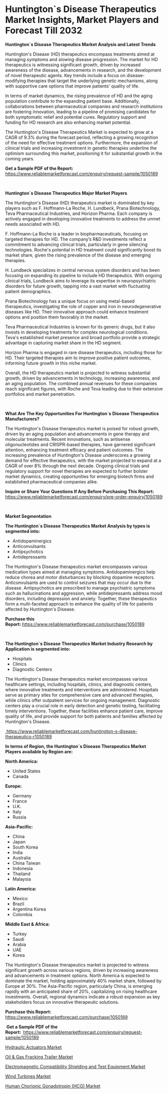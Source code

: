 <p><h1>Huntington`s Disease Therapeutics Market Insights, Market Players and Forecast Till 2032</h1></p><p><strong>Huntington`s Disease Therapeutics Market Analysis and Latest Trends</strong></p>
<p><p>Huntington's Disease (HD) therapeutics encompass treatments aimed at managing symptoms and slowing disease progression. The market for HD therapeutics is witnessing significant growth, driven by increased awareness of the disease, advancements in research, and the development of novel therapeutic agents. Key trends include a focus on disease-modifying therapies that target the underlying genetic mechanisms, along with supportive care options that improve patients' quality of life.</p><p>In terms of market dynamics, the rising prevalence of HD and the aging population contribute to the expanding patient base. Additionally, collaborations between pharmaceutical companies and research institutions are fostering innovation, leading to a pipeline of promising candidates for both symptomatic relief and potential cures. Regulatory support and funding for HD research are also enhancing market potential.</p><p>The Huntington's Disease Therapeutics Market is expected to grow at a CAGR of 9.3% during the forecast period, reflecting a growing recognition of the need for effective treatment options. Furthermore, the expansion of clinical trials and increasing investment in genetic therapies underline the optimism surrounding this market, positioning it for substantial growth in the coming years.</p></p>
<p><strong>Get a Sample PDF of the Report:&nbsp;</strong> <a href="https://www.reliablemarketforecast.com/enquiry/request-sample/1050189?utm_campaign=1840&utm_medium=2&utm_source=Github&utm_content=ia&utm_term=24032025&utm_id=huntingtons-disease-therapeutics">https://www.reliablemarketforecast.com/enquiry/request-sample/1050189</a></p>
<p>&nbsp;</p>
<p><strong>Huntington`s Disease Therapeutics Major Market Players</strong></p>
<p><p>The Huntington's Disease (HD) therapeutics market is dominated by key players such as F. Hoffmann-La Roche, H. Lundbeck, Prana Biotechnology, Teva Pharmaceutical Industries, and Horizon Pharma. Each company is actively engaged in developing innovative treatments to address the unmet needs associated with HD.</p><p>F. Hoffmann-La Roche is a leader in biopharmaceuticals, focusing on targeted therapies for HD. The company’s R&D investments reflect a commitment to advancing clinical trials, particularly in gene silencing technologies. Roche's potential in HD treatment could significantly boost its market share, given the rising prevalence of the disease and emerging therapies.</p><p>H. Lundbeck specializes in central nervous system disorders and has been focusing on expanding its pipeline to include HD therapeutics. With ongoing clinical trials, Lundbeck aims to leverage its expertise in neuropsychiatric disorders for future growth, tapping into a vast market with fluctuating patient demographics.</p><p>Prana Biotechnology has a unique focus on using metal-based therapeutics, investigating the role of copper and iron in neurodegenerative diseases like HD. Their innovative approach could enhance treatment options and position them favorably in the market.</p><p>Teva Pharmaceutical Industries is known for its generic drugs, but it also invests in developing treatments for complex neurological conditions. Teva's established market presence and broad portfolio provide a strategic advantage in capturing market share in the HD segment.</p><p>Horizon Pharma is engaged in rare disease therapeutics, including those for HD. Their targeted therapies aim to improve positive patient outcomes, informing future growth in this niche market.</p><p>Overall, the HD therapeutics market is projected to witness substantial growth, driven by advancements in technology, increasing awareness, and an aging population. The combined annual revenues for these companies reach significant figures, with Roche and Teva leading due to their extensive portfolios and market penetration.</p></p>
<p>&nbsp;</p>
<p><strong>What Are The Key Opportunities For Huntington`s Disease Therapeutics Manufacturers?</strong></p>
<p><p>The Huntington's Disease therapeutics market is poised for robust growth, driven by an aging population and advancements in gene therapy and molecular treatments. Recent innovations, such as antisense oligonucleotides and CRISPR-based therapies, have garnered significant attention, enhancing treatment efficacy and patient outcomes. The increasing prevalence of Huntington's Disease underscores a growing demand for effective therapeutics, with the market projected to expand at a CAGR of over 8% through the next decade. Ongoing clinical trials and regulatory support for novel therapies are expected to further bolster market dynamics, creating opportunities for emerging biotech firms and established pharmaceutical companies alike.</p></p>
<p><strong>Inquire or Share Your Questions If Any Before Purchasing This Report:</strong> <a href="https://www.reliablemarketforecast.com/enquiry/pre-order-enquiry/1050189?utm_campaign=1840&utm_medium=2&utm_source=Github&utm_content=ia&utm_term=24032025&utm_id=huntingtons-disease-therapeutics">https://www.reliablemarketforecast.com/enquiry/pre-order-enquiry/1050189</a></p>
<p>&nbsp;</p>
<p><strong>Market Segmentation</strong></p>
<p><strong>The Huntington`s Disease Therapeutics Market Analysis by types is segmented into:</strong></p>
<p><ul><li>Antidopaminergics</li><li>Anticonvulsants</li><li>Antipsychotics</li><li>Antidepressants</li></ul></p>
<p><p>The Huntington's Disease therapeutics market encompasses various medication types aimed at managing symptoms. Antidopaminergics help reduce chorea and motor disturbances by blocking dopamine receptors. Anticonvulsants are used to control seizures that may occur due to the disease. Antipsychotics are prescribed to manage psychiatric symptoms such as hallucinations and aggression, while antidepressants address mood disorders, including depression and anxiety. Together, these therapeutics form a multi-faceted approach to enhance the quality of life for patients affected by Huntington's Disease.</p></p>
<p><strong>Purchase this Report:&nbsp;</strong><a href="https://www.reliablemarketforecast.com/purchase/1050189?utm_campaign=1840&utm_medium=2&utm_source=Github&utm_content=ia&utm_term=24032025&utm_id=huntingtons-disease-therapeutics">https://www.reliablemarketforecast.com/purchase/1050189</a></p>
<p>&nbsp;</p>
<p><strong>The Huntington`s Disease Therapeutics Market Industry Research by Application is segmented into:</strong></p>
<p><ul><li>Hospitals</li><li>Clinics</li><li>Diagnostic Centers</li></ul></p>
<p><p>The Huntington's Disease therapeutics market encompasses various healthcare settings, including hospitals, clinics, and diagnostic centers, where innovative treatments and interventions are administered. Hospitals serve as primary sites for comprehensive care and advanced therapies, while clinics offer outpatient services for ongoing management. Diagnostic centers play a crucial role in early detection and genetic testing, facilitating timely interventions. Together, these facilities enhance patient care, improve quality of life, and provide support for both patients and families affected by Huntington's Disease.</p></p>
<p><a href="https://www.reliablemarketforecast.com/huntington-s-disease-therapeutics-r1050189?utm_campaign=1840&utm_medium=2&utm_source=Github&utm_content=ia&utm_term=24032025&utm_id=huntingtons-disease-therapeutics">&nbsp;https://www.reliablemarketforecast.com/huntington-s-disease-therapeutics-r1050189</a></p>
<p><strong>In terms of Region, the Huntington`s Disease Therapeutics Market Players available by Region are:</strong></p>
<p>
    <p> <strong> North America: </strong>
        <ul>
            <li>United States</li>
            <li>Canada</li>
        </ul>
        </p> 
    <p> <strong> Europe: </strong>
        <ul>
            <li>Germany</li>
            <li>France</li>
            <li>U.K.</li>
            <li>Italy</li>
            <li>Russia</li>
        </ul>
        </p> 
    <p> <strong> Asia-Pacific: </strong>
        <ul>
            <li>China</li>
            <li>Japan</li>
            <li>South Korea</li>
            <li>India</li>
            <li>Australia</li>
            <li>China Taiwan</li>
            <li>Indonesia</li>
            <li>Thailand</li>
            <li>Malaysia</li>
        </ul>
        </p> 
    <p> <strong> Latin America: </strong>
        <ul>
            <li>Mexico</li>
            <li>Brazil</li>
            <li>Argentina Korea</li>
            <li>Colombia</li>
        </ul>
        </p> 
    <p> <strong> Middle East & Africa: </strong>
        <ul>
            <li>Turkey</li>
            <li>Saudi</li>
            <li>Arabia</li>
            <li>UAE</li>
            <li>Korea</li>
        </ul>
    </p>
    </p>
<p><p>The Huntington's Disease therapeutics market is projected to witness significant growth across various regions, driven by increasing awareness and advancements in treatment options. North America is expected to dominate the market, holding approximately 40% market share, followed by Europe at 30%. The Asia-Pacific region, particularly China, is emerging rapidly with an anticipated share of 20%, capitalizing on rising healthcare investments. Overall, regional dynamics indicate a robust expansion as key stakeholders focus on innovative therapeutic solutions.</p></p>
<p><strong>Purchase this Report: </strong><a href="https://www.reliablemarketforecast.com/purchase/1050189?utm_campaign=1840&utm_medium=2&utm_source=Github&utm_content=ia&utm_term=24032025&utm_id=huntingtons-disease-therapeutics">https://www.reliablemarketforecast.com/purchase/1050189</a></p>
<p>&nbsp;<strong>Get a Sample PDF of the Report:&nbsp;&nbsp;</strong><a href="https://www.reliablemarketforecast.com/enquiry/request-sample/1050189?utm_campaign=1840&utm_medium=2&utm_source=Github&utm_content=ia&utm_term=24032025&utm_id=huntingtons-disease-therapeutics">https://www.reliablemarketforecast.com/enquiry/request-sample/1050189</a></p>
<p><strong></strong></p>
<p><p><a href="https://github.com/zalubakoraka/Market-Research-Report-List-1/blob/main/hydraulic-actuators-market.md?utm_campaign=1840&utm_medium=2&utm_source=Github&utm_content=ia&utm_term=24032025&utm_id=huntingtons-disease-therapeutics">Hydraulic Actuators Market</a></p><p><a href="https://github.com/cingozascard/Market-Research-Report-List-1/blob/main/oil-gas-fracking-trailer-market.md?utm_campaign=1840&utm_medium=2&utm_source=Github&utm_content=ia&utm_term=24032025&utm_id=huntingtons-disease-therapeutics">Oil & Gas Fracking Trailer Market</a></p><p><a href="https://github.com/airitaursela/Market-Research-Report-List-1/blob/main/electromagnetic-compatibility-shielding-and-test-equipment-market.md?utm_campaign=1840&utm_medium=2&utm_source=Github&utm_content=ia&utm_term=24032025&utm_id=huntingtons-disease-therapeutics">Electromagnetic Compatibility Shielding and Test Equipment Market</a></p><p><a href="https://github.com/yaldotiedegq/Market-Research-Report-List-1/blob/main/wind-turbines-market.md?utm_campaign=1840&utm_medium=2&utm_source=Github&utm_content=ia&utm_term=24032025&utm_id=huntingtons-disease-therapeutics">Wind Turbines Market</a></p><p><a href="https://github.com/sacmatidora/Market-Research-Report-List-1/blob/main/human-chorionic-gonadotropin-hcg-market.md?utm_campaign=1840&utm_medium=2&utm_source=Github&utm_content=ia&utm_term=24032025&utm_id=huntingtons-disease-therapeutics">Human Chorionic Gonadotropin (HCG) Market</a></p></p>